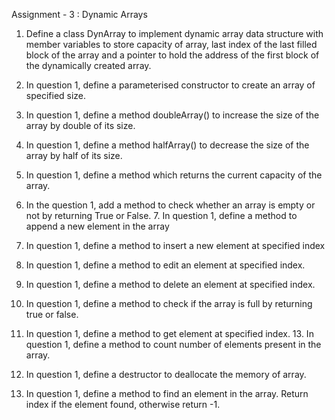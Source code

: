 Assignment - 3 : Dynamic Arrays

1. Define a class DynArray to implement dynamic array data structure with member variables to store capacity of array, last index of the last filled block of the array and a pointer to hold the address of the first block of the dynamically created array.

2. In question 1, define a parameterised constructor to create an array of specified size.

3. In question 1, define a method doubleArray() to increase the size of the array by double of its size.

4. In question 1, define a method halfArray() to decrease the size of the array by half of its size.

5. In question 1, define a method which returns the current capacity of the array.

6. In the question 1, add a method to check whether an array is empty or not by returning True or False. 7. In question 1, define a method to append a new element in the array

8. In question 1, define a method to insert a new element at specified index

9. In question 1, define a method to edit an element at specified index.

10. In question 1, define a method to delete an element at specified index.

11. In question 1, define a method to check if the array is full by returning true or false.

12. In question 1, define a method to get element at specified index. 13. In question 1, define a method to count number of elements present in the array.

14. In question 1, define a destructor to deallocate the memory of array.

15. In question 1, define a method to find an element in the array. Return index if the element found, otherwise return -1.
